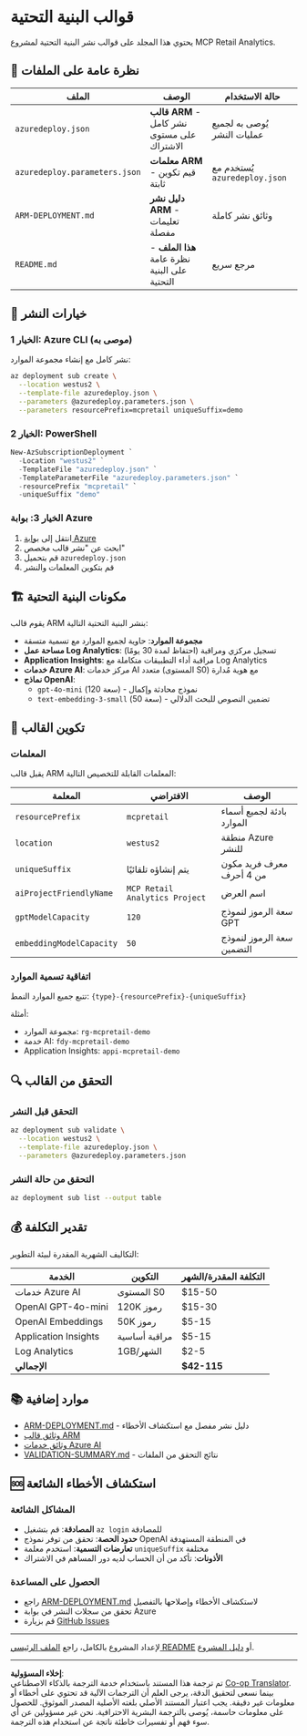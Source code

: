 <!--
CO_OP_TRANSLATOR_METADATA:
{
  "original_hash": "09c7975912db719927ad32946b55e621",
  "translation_date": "2025-09-30T13:20:34+00:00",
  "source_file": "azd/infra/README.md",
  "language_code": "ar"
}
-->
# قوالب البنية التحتية

يحتوي هذا المجلد على قوالب نشر البنية التحتية لمشروع MCP Retail Analytics.

## 📁 نظرة عامة على الملفات

| الملف | الوصف | حالة الاستخدام |
|-------|-------|----------------|
| `azuredeploy.json` | **قالب ARM** - نشر كامل على مستوى الاشتراك | يُوصى به لجميع عمليات النشر |
| `azuredeploy.parameters.json` | **معلمات ARM** - قيم تكوين ثابتة | يُستخدم مع `azuredeploy.json` |
| `ARM-DEPLOYMENT.md` | **دليل نشر ARM** - تعليمات مفصلة | وثائق نشر كاملة |
| `README.md` | **هذا الملف** - نظرة عامة على البنية التحتية | مرجع سريع |

## 🚀 خيارات النشر

### الخيار 1: Azure CLI (موصى به)
نشر كامل مع إنشاء مجموعة الموارد:
```bash
az deployment sub create \
  --location westus2 \
  --template-file azuredeploy.json \
  --parameters @azuredeploy.parameters.json \
  --parameters resourcePrefix=mcpretail uniqueSuffix=demo
```

### الخيار 2: PowerShell
```powershell
New-AzSubscriptionDeployment `
  -Location "westus2" `
  -TemplateFile "azuredeploy.json" `
  -TemplateParameterFile "azuredeploy.parameters.json" `
  -resourcePrefix "mcpretail" `
  -uniqueSuffix "demo"
```

### الخيار 3: بوابة Azure
1. انتقل إلى [بوابة Azure](https://portal.azure.com)
2. ابحث عن "نشر قالب مخصص"
3. قم بتحميل `azuredeploy.json`
4. قم بتكوين المعلمات والنشر

## 🏗️ مكونات البنية التحتية

يقوم قالب ARM بنشر البنية التحتية التالية:

- **مجموعة الموارد**: حاوية لجميع الموارد مع تسمية متسقة
- **مساحة عمل Log Analytics**: تسجيل مركزي ومراقبة (احتفاظ لمدة 30 يومًا)
- **Application Insights**: مراقبة أداء التطبيقات متكاملة مع Log Analytics
- **خدمات Azure AI**: مركز خدمات AI متعدد (المستوى S0) مع هوية مُدارة
- **نماذج OpenAI**:
  - `gpt-4o-mini` (سعة 120) - نموذج محادثة وإكمال
  - `text-embedding-3-small` (سعة 50) - تضمين النصوص للبحث الدلالي

## 🔧 تكوين القالب

### المعلمات
يقبل قالب ARM المعلمات القابلة للتخصيص التالية:

| المعلمة | الافتراضي | الوصف |
|---------|-----------|-------|
| `resourcePrefix` | `mcpretail` | بادئة لجميع أسماء الموارد |
| `location` | `westus2` | منطقة Azure للنشر |
| `uniqueSuffix` | يتم إنشاؤه تلقائيًا | معرف فريد مكون من 4 أحرف |
| `aiProjectFriendlyName` | `MCP Retail Analytics Project` | اسم العرض |
| `gptModelCapacity` | `120` | سعة الرموز لنموذج GPT |
| `embeddingModelCapacity` | `50` | سعة الرموز لنموذج التضمين |

### اتفاقية تسمية الموارد
تتبع جميع الموارد النمط: `{type}-{resourcePrefix}-{uniqueSuffix}`

أمثلة:
- مجموعة الموارد: `rg-mcpretail-demo`
- خدمة AI: `fdy-mcpretail-demo`
- Application Insights: `appi-mcpretail-demo`

## 🔍 التحقق من القالب

### التحقق قبل النشر
```bash
az deployment sub validate \
  --location westus2 \
  --template-file azuredeploy.json \
  --parameters @azuredeploy.parameters.json
```

### التحقق من حالة النشر
```bash
az deployment sub list --output table
```

## 💰 تقدير التكلفة

التكاليف الشهرية المقدرة لبيئة التطوير:

| الخدمة | التكوين | التكلفة المقدرة/الشهر |
|--------|----------|-----------------------|
| خدمات Azure AI | المستوى S0 | $15-50 |
| OpenAI GPT-4o-mini | 120K رموز | $15-30 |
| OpenAI Embeddings | 50K رموز | $5-15 |
| Application Insights | مراقبة أساسية | $5-15 |
| Log Analytics | 1GB/الشهر | $2-5 |
| **الإجمالي** | | **$42-115** |

## 📚 موارد إضافية

- [ARM-DEPLOYMENT.md](./ARM-DEPLOYMENT.md) - دليل نشر مفصل مع استكشاف الأخطاء
- [وثائق قالب ARM](https://docs.microsoft.com/en-us/azure/azure-resource-manager/templates/)
- [وثائق خدمات Azure AI](https://docs.microsoft.com/en-us/azure/cognitive-services/)
- [VALIDATION-SUMMARY.md](./VALIDATION-SUMMARY.md) - نتائج التحقق من الملفات

## 🆘 استكشاف الأخطاء الشائعة

### المشاكل الشائعة
- **المصادقة**: قم بتشغيل `az login` للمصادقة
- **حدود الحصة**: تحقق من توفر نموذج OpenAI في المنطقة المستهدفة
- **تعارضات التسمية**: استخدم معلمة `uniqueSuffix` مختلفة
- **الأذونات**: تأكد من أن الحساب لديه دور المساهم في الاشتراك

### الحصول على المساعدة
- راجع [ARM-DEPLOYMENT.md](./ARM-DEPLOYMENT.md) لاستكشاف الأخطاء وإصلاحها بالتفصيل
- تحقق من سجلات النشر في بوابة Azure
- قم بزيارة [GitHub Issues](https://github.com/microsoft/MCP-Server-and-PostgreSQL-Sample-Retail/issues)

---

لإعداد المشروع بالكامل، راجع [الملف الرئيسي README](../../README.md) أو [دليل المشروع](../../walkthrough/README.md).

---

**إخلاء المسؤولية**:  
تم ترجمة هذا المستند باستخدام خدمة الترجمة بالذكاء الاصطناعي [Co-op Translator](https://github.com/Azure/co-op-translator). بينما نسعى لتحقيق الدقة، يرجى العلم أن الترجمات الآلية قد تحتوي على أخطاء أو معلومات غير دقيقة. يجب اعتبار المستند الأصلي بلغته الأصلية المصدر الموثوق. للحصول على معلومات حاسمة، يُوصى بالترجمة البشرية الاحترافية. نحن غير مسؤولين عن أي سوء فهم أو تفسيرات خاطئة ناتجة عن استخدام هذه الترجمة.
